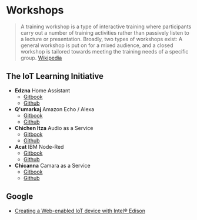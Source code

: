 # Workshops

> A training workshop is a type of interactive training where participants carry out a number of training activities rather than passively listen to a lecture or presentation. Broadly, two types of workshops exist: A general workshop is put on for a mixed audience, and a closed workshop is tailored towards meeting the training needs of a specific group. [Wikipedia](https://en.wikipedia.org/wiki/Training_workshop)

## The IoT Learning Initiative

- __Edzna__ Home Assistant
  - [Gitbook](https://theiotlearninginitiative.gitbooks.io/codelabs/content/Edzna/documentation/Edzna.html)
  - [Github]()
- __Q'umarkaj__ Amazon Echo / Alexa 
  - [Gitbook](https://theiotlearninginitiative.gitbooks.io/codelabs/content/Qumarkaj/documentation/Qumarkaj.html)
  - [Github]()
- __Chichen Itza__ Audio as a Service
  - [Gitbook](https://theiotlearninginitiative.gitbooks.io/codelabs/content/ChichenItza/documentation/ChichenItza.html)
  - [Github]()
- __Acat__ IBM Node-Red 
  - [Gitbook]()
  - [Github]()
- __Chicanna__ Camara as a Service
  - [Gitbook]()
  - [Github]()

## Google

- [Creating a Web-enabled IoT device with Intel® Edison](https://developers.google.com/web/updates/2016/03/web-enabled-internet-of-things?hl=en)

